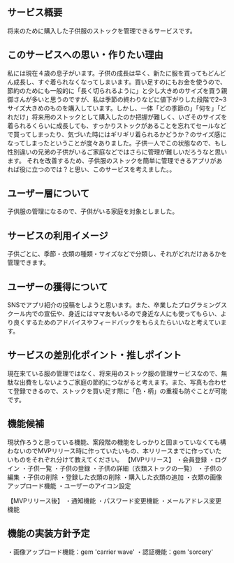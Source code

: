 ## サービス概要

将来のために購入した子供服のストックを管理できるサービスです。

## このサービスへの思い・作りたい理由

私には現在４歳の息子がいます。子供の成長は早く、新たに服を買ってもどんどん成長し、すぐ着られなくなってしまいます。買い足すのにもお金を使うので、節約のためにも一般的に「長く切られるように」と少し大きめのサイズを買う親御さんが多いと思うのですが、私は季節の終わりなどに値下がりした段階で2~3サイズ大きめのものを購入しています。しかし、一体「どの季節の」「何を」「どれだけ」将来用のストックとして購入したのか把握が難しく、いざそのサイズを着られるくらいに成長しても、すっかりストックがあることを忘れてセールなどで買ってしまったり、気づいた時にはギリギリ着られるかどうか？のサイズ感になってしまったということが度々ありました。子供一人でこの状態なので、もし性別違いの兄弟の子供がいるご家庭などではさらに管理が難しいだろうなと思います。
それを改善するため、子供服のストックを簡単に管理できるアプリがあれば役に立つのでは？と思い、このサービスを考えました。。

## ユーザー層について

子供服の管理になるので、子供がいる家庭を対象としました。

## サービスの利用イメージ

子供ごとに、季節・衣類の種類・サイズなどで分類し、それがどれだけあるかを管理できます。

## ユーザーの獲得について
SNSでアプリ紹介の投稿をしようと思います。また、卒業したプログラミングスクール内での宣伝や、身近にはママ友もいるので身近な人にも使ってもらい、より良くするためのアドバイスやフィードバックをもらえたらいいなと考えています。

## サービスの差別化ポイント・推しポイント
現在来ている服の管理ではなく、将来用のストック服の管理サービスなので、無駄な出費をしないようご家庭の節約につながると考えます。また、写真も合わせて登録できるので、ストックを買い足す際に「色・柄」の重複も防ぐことが可能です。

## 機能候補
現状作ろうと思っている機能、案段階の機能をしっかりと固まっていなくても構わないのでMVPリリース時に作っていたいもの、本リリースまでに作っていたいものをそれぞれ分けて教えてください。
【MVPリリース】
・会員登録
・ログイン
・子供一覧
・子供の登録
・子供の詳細（衣類ストックの一覧）
・子供の編集
・子供の削除
・登録した衣類の削除
・購入した衣類の追加
・衣類の画像アップロード機能
・ユーザーのアイコン設定

【MVPリリース後】
・通知機能
・パスワード変更機能
・メールアドレス変更機能

## 機能の実装方針予定
・画像アップロード機能：gem 'carrier wave'
・認証機能：gem 'sorcery'
